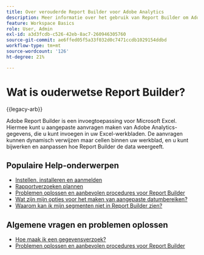 ```yaml
---
title: Over verouderde Report Builder voor Adobe Analytics
description: Meer informatie over het gebruik van Report Builder om Adobe Analytics-gegevens rechtstreeks over te brengen naar Microsoft Excel.
feature: Workspace Basics
role: User, Admin
exl-id: a3d3fcdb-c526-42eb-8ac7-260946305760
source-git-commit: ae6ffed05f5a33f032d0c7471ccdb1029154ddbd
workflow-type: tm+mt
source-wordcount: '126'
ht-degree: 21%

---
```


# Wat is ouderwetse Report Builder?

{{legacy-arb}}

Adobe Report Builder is een invoegtoepassing voor Microsoft Excel. Hiermee kunt u aangepaste aanvragen maken van Adobe Analytics-gegevens, die u kunt invoegen in uw Excel-werkbladen. De aanvragen kunnen dynamisch verwijzen maar cellen binnen uw werkblad, en u kunt bijwerken en aanpassen hoe Report Builder de data weergeeft.

## Populaire Help-onderwerpen

* [Instellen, installeren en aanmelden](setup/login.md)
* [Rapportverzoeken plannen](schedule-report-requests.md)
* [Problemen oplossen en aanbevolen procedures voor Report Builder](troubleshoot.md)
* [Wat zijn mijn opties voor het maken van aangepaste datumbereiken?](data-requests/configuring-report-dates/c-customized-date-expressions/t-customized-date-expressions.md)
* [Waarom kan ik mijn segmenten niet in Report Builder zien?](data-requests/segmentation.md)

## Algemene vragen en problemen oplossen

* [Hoe maak ik een gegevensverzoek?](data-requests/t-create-a-data-request.md)
* [Problemen oplossen en aanbevolen procedures voor Report Builder](troubleshoot.md)
